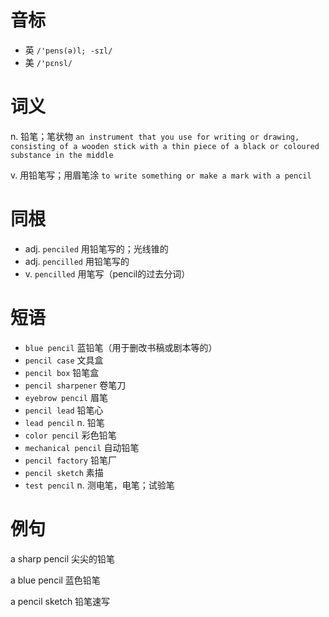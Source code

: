 # 音标

- 英 `/'pens(ə)l; -sɪl/`
- 美 `/'pɛnsl/`

# 词义

n. 铅笔；笔状物
`an instrument that you use for writing or drawing, consisting of a wooden stick with a thin piece of a black or coloured substance in the middle`

v. 用铅笔写；用眉笔涂
`to write something or make a mark with a pencil`

# 同根

- adj. `penciled` 用铅笔写的；光线锥的
- adj. `pencilled` 用铅笔写的
- v. `pencilled` 用笔写（pencil的过去分词）

# 短语

- `blue pencil` 蓝铅笔（用于删改书稿或剧本等的）
- `pencil case` 文具盒
- `pencil box` 铅笔盒
- `pencil sharpener` 卷笔刀
- `eyebrow pencil` 眉笔
- `pencil lead` 铅笔心
- `lead pencil` n. 铅笔
- `color pencil` 彩色铅笔
- `mechanical pencil` 自动铅笔
- `pencil factory` 铅笔厂
- `pencil sketch` 素描
- `test pencil` n. 测电笔，电笔；试验笔

# 例句

a sharp pencil
尖尖的铅笔

a blue pencil
蓝色铅笔

a pencil sketch
铅笔速写


